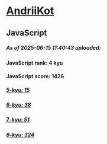 # [AndriiKot](https://www.codewars.com/users/AndriiKot) 

## JavaScript

##### As of 2025-06-15 11:40:43 uploaded:

#### JavaScript rank: 4 kyu

#### JavaScript score: 1426

##### [5-kyu: 15](https://github.com/AndriiKot/JavaScript__CodeWars/tree/main/kyu-5)

##### [6-kyu: 38](https://github.com/AndriiKot/JavaScript__CodeWars/tree/main/kyu-6)

##### [7-kyu: 51](https://github.com/AndriiKot/JavaScript__CodeWars/tree/main/kyu-7)

##### [8-kyu: 324](https://github.com/AndriiKot/JavaScript__CodeWars/tree/main/kyu-8)

